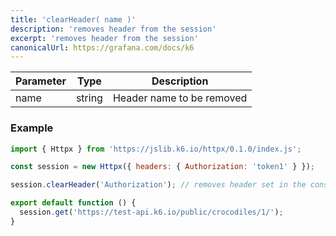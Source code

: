 ```yaml
---
title: 'clearHeader( name )'
description: 'removes header from the session'
excerpt: 'removes header from the session'
canonicalUrl: https://grafana.com/docs/k6
---
```



| Parameter   | Type      | Description                   |
|-------------|-----------|-------------------------------|
| name        | string    | Header name to be removed     |


### Example

<CodeGroup labels={[]}>

```javascript
import { Httpx } from 'https://jslib.k6.io/httpx/0.1.0/index.js';

const session = new Httpx({ headers: { Authorization: 'token1' } });

session.clearHeader('Authorization'); // removes header set in the constructor

export default function () {
  session.get('https://test-api.k6.io/public/crocodiles/1/');
}
```

</CodeGroup>